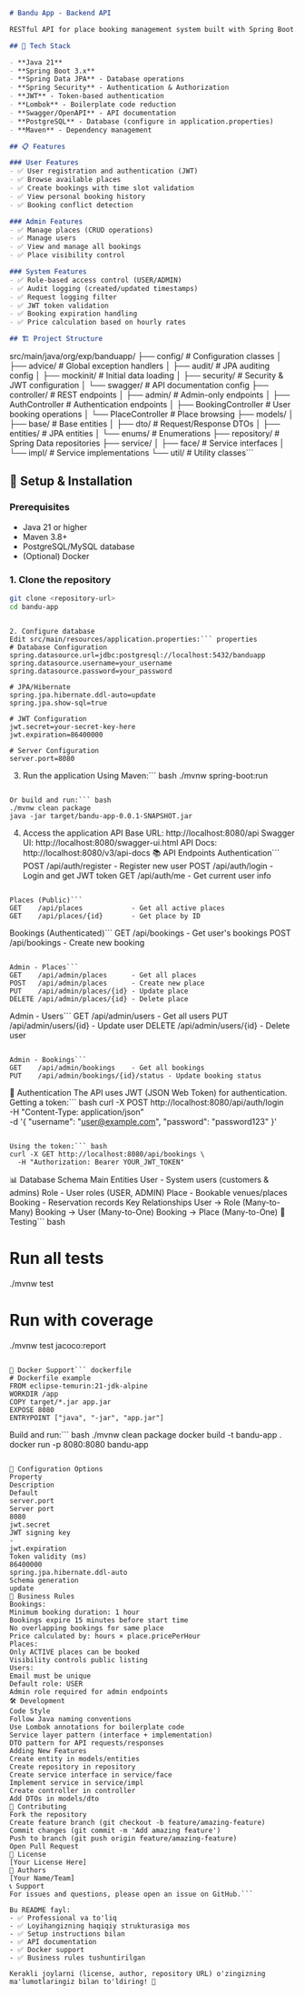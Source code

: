 ``` markdown
# Bandu App - Backend API

RESTful API for place booking management system built with Spring Boot.

## 🚀 Tech Stack

- **Java 21**
- **Spring Boot 3.x**
- **Spring Data JPA** - Database operations
- **Spring Security** - Authentication & Authorization
- **JWT** - Token-based authentication
- **Lombok** - Boilerplate code reduction
- **Swagger/OpenAPI** - API documentation
- **PostgreSQL** - Database (configure in application.properties)
- **Maven** - Dependency management

## 📋 Features

### User Features
- ✅ User registration and authentication (JWT)
- ✅ Browse available places
- ✅ Create bookings with time slot validation
- ✅ View personal booking history
- ✅ Booking conflict detection

### Admin Features
- ✅ Manage places (CRUD operations)
- ✅ Manage users
- ✅ View and manage all bookings
- ✅ Place visibility control

### System Features
- ✅ Role-based access control (USER/ADMIN)
- ✅ Audit logging (created/updated timestamps)
- ✅ Request logging filter
- ✅ JWT token validation
- ✅ Booking expiration handling
- ✅ Price calculation based on hourly rates

## 🏗️ Project Structure
```

src/main/java/org/exp/banduapp/ 
├── config/ # Configuration classes 
│ 
├── advice/ # Global exception handlers 
│ ├── audit/ # JPA auditing config 
│ ├── mockinit/ # Initial data loading 
│ ├── security/ # Security & JWT configuration 
│ └── swagger/ # API documentation config 
├── controller/ # REST endpoints 
│ ├── admin/ # Admin-only endpoints 
│ ├── AuthController # Authentication endpoints 
│ ├── BookingController # User booking operations 
│ └── PlaceController # Place browsing 
├── models/ 
│ ├── base/ # Base entities 
│ ├── dto/ # Request/Response DTOs 
│ ├── entities/ # JPA entities 
│ └── enums/ # Enumerations 
├── repository/ # Spring Data repositories 
├── service/ │ 
├── face/ # Service interfaces 
│ └── impl/ # Service implementations 
└── util/ # Utility classes``` 

## 🔧 Setup & Installation

### Prerequisites
- Java 21 or higher
- Maven 3.8+
- PostgreSQL/MySQL database
- (Optional) Docker

### 1. Clone the repository
```bash
git clone <repository-url>
cd bandu-app
```
```

2. Configure database
Edit src/main/resources/application.properties:``` properties
# Database Configuration
spring.datasource.url=jdbc:postgresql://localhost:5432/banduapp
spring.datasource.username=your_username
spring.datasource.password=your_password

# JPA/Hibernate
spring.jpa.hibernate.ddl-auto=update
spring.jpa.show-sql=true

# JWT Configuration
jwt.secret=your-secret-key-here
jwt.expiration=86400000

# Server Configuration
server.port=8080
```

3. Run the application
Using Maven:``` bash
./mvnw spring-boot:run
```

Or build and run:``` bash
./mvnw clean package
java -jar target/bandu-app-0.0.1-SNAPSHOT.jar
```

4. Access the application
API Base URL: http://localhost:8080/api
Swagger UI: http://localhost:8080/swagger-ui.html
API Docs: http://localhost:8080/v3/api-docs
📚 API Endpoints
Authentication``` 
POST   /api/auth/register     - Register new user
POST   /api/auth/login        - Login and get JWT token
GET    /api/auth/me           - Get current user info
```

Places (Public)``` 
GET    /api/places            - Get all active places
GET    /api/places/{id}       - Get place by ID
```

Bookings (Authenticated)``` 
GET    /api/bookings          - Get user's bookings
POST   /api/bookings          - Create new booking
```

Admin - Places``` 
GET    /api/admin/places      - Get all places
POST   /api/admin/places      - Create new place
PUT    /api/admin/places/{id} - Update place
DELETE /api/admin/places/{id} - Delete place
```

Admin - Users``` 
GET    /api/admin/users       - Get all users
PUT    /api/admin/users/{id}  - Update user
DELETE /api/admin/users/{id}  - Delete user
```

Admin - Bookings``` 
GET    /api/admin/bookings    - Get all bookings
PUT    /api/admin/bookings/{id}/status - Update booking status
```

🔐 Authentication
The API uses JWT (JSON Web Token) for authentication.
Getting a token:``` bash
curl -X POST http://localhost:8080/api/auth/login \
  -H "Content-Type: application/json" \
  -d '{
    "username": "user@example.com",
    "password": "password123"
  }'
```

Using the token:``` bash
curl -X GET http://localhost:8080/api/bookings \
  -H "Authorization: Bearer YOUR_JWT_TOKEN"
```

📊 Database Schema
Main Entities
User - System users (customers & admins)
Role - User roles (USER, ADMIN)
Place - Bookable venues/places
Booking - Reservation records
Key Relationships
User → Role (Many-to-Many)
Booking → User (Many-to-One)
Booking → Place (Many-to-One)
🧪 Testing``` bash
# Run all tests
./mvnw test

# Run with coverage
./mvnw test jacoco:report
```

🐳 Docker Support``` dockerfile
# Dockerfile example
FROM eclipse-temurin:21-jdk-alpine
WORKDIR /app
COPY target/*.jar app.jar
EXPOSE 8080
ENTRYPOINT ["java", "-jar", "app.jar"]
```

Build and run:``` bash
./mvnw clean package
docker build -t bandu-app .
docker run -p 8080:8080 bandu-app
```

🔧 Configuration Options
Property
Description
Default
server.port
Server port
8080
jwt.secret
JWT signing key
-
jwt.expiration
Token validity (ms)
86400000
spring.jpa.hibernate.ddl-auto
Schema generation
update
📝 Business Rules
Bookings:
Minimum booking duration: 1 hour
Bookings expire 15 minutes before start time
No overlapping bookings for same place
Price calculated by: hours × place.pricePerHour
Places:
Only ACTIVE places can be booked
Visibility controls public listing
Users:
Email must be unique
Default role: USER
Admin role required for admin endpoints
🛠️ Development
Code Style
Follow Java naming conventions
Use Lombok annotations for boilerplate code
Service layer pattern (interface + implementation)
DTO pattern for API requests/responses
Adding New Features
Create entity in models/entities
Create repository in repository
Create service interface in service/face
Implement service in service/impl
Create controller in controller
Add DTOs in models/dto
🤝 Contributing
Fork the repository
Create feature branch (git checkout -b feature/amazing-feature)
Commit changes (git commit -m 'Add amazing feature')
Push to branch (git push origin feature/amazing-feature)
Open Pull Request
📄 License
[Your License Here]
👥 Authors
[Your Name/Team]
📞 Support
For issues and questions, please open an issue on GitHub.``` 

Bu README fayl:
- ✅ Professional va to'liq
- ✅ Loyihangizning haqiqiy strukturasiga mos
- ✅ Setup instructions bilan
- ✅ API documentation
- ✅ Docker support
- ✅ Business rules tushuntirilgan

Kerakli joylarni (license, author, repository URL) o'zingizning ma'lumotlaringiz bilan to'ldiring! 🚀
```
